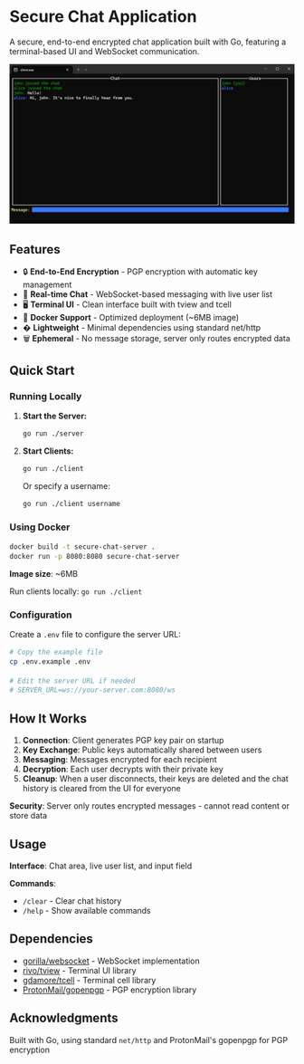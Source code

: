 # Secure Chat Application

A secure, end-to-end encrypted chat application built with Go, featuring a terminal-based UI and WebSocket communication.

![Example Screenshot](example.png)

## Features

- 🔒 **End-to-End Encryption** - PGP encryption with automatic key management
- 💬 **Real-time Chat** - WebSocket-based messaging with live user list
- 🖥️ **Terminal UI** - Clean interface built with tview and tcell
- 🐳 **Docker Support** - Optimized deployment (~6MB image)
- � **Lightweight** - Minimal dependencies using standard net/http
- 🗑️ **Ephemeral** - No message storage, server only routes encrypted data

## Quick Start

### Running Locally

1. **Start the Server:**

   ```bash
   go run ./server
   ```

2. **Start Clients:**
   ```bash
   go run ./client
   ```
   Or specify a username:
   ```bash
   go run ./client username
   ```

### Using Docker

```bash
docker build -t secure-chat-server .
docker run -p 8080:8080 secure-chat-server
```

**Image size**: ~6MB

Run clients locally: `go run ./client`

### Configuration

Create a `.env` file to configure the server URL:

```bash
# Copy the example file
cp .env.example .env

# Edit the server URL if needed
# SERVER_URL=ws://your-server.com:8080/ws
```

## How It Works

1. **Connection**: Client generates PGP key pair on startup
2. **Key Exchange**: Public keys automatically shared between users
3. **Messaging**: Messages encrypted for each recipient
4. **Decryption**: Each user decrypts with their private key
5. **Cleanup**: When a user disconnects, their keys are deleted and the chat history is cleared from the UI for everyone

**Security**: Server only routes encrypted messages - cannot read content or store data

## Usage

**Interface**: Chat area, live user list, and input field

**Commands**:

- `/clear` - Clear chat history
- `/help` - Show available commands

## Dependencies

- [gorilla/websocket](https://github.com/gorilla/websocket) - WebSocket implementation
- [rivo/tview](https://github.com/rivo/tview) - Terminal UI library
- [gdamore/tcell](https://github.com/gdamore/tcell) - Terminal cell library
- [ProtonMail/gopenpgp](https://github.com/ProtonMail/gopenpgp) - PGP encryption library

## Acknowledgments

Built with Go, using standard `net/http` and ProtonMail's gopenpgp for PGP encryption
